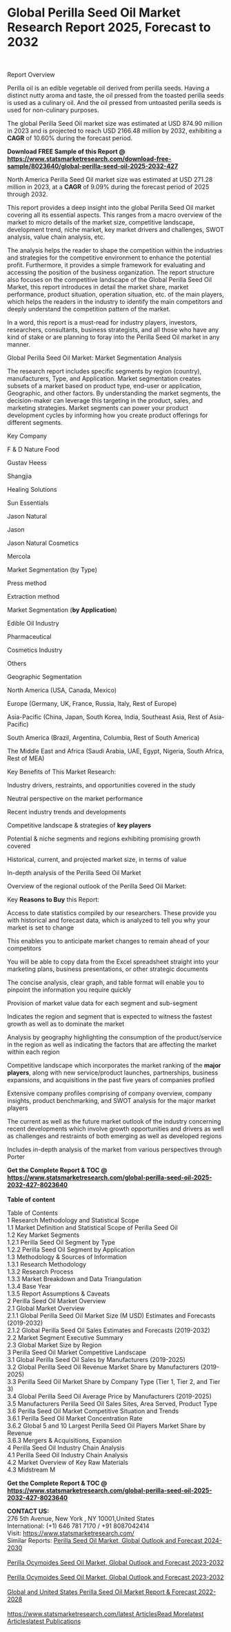 <h1>Global Perilla Seed Oil Market Research Report 2025, Forecast to 2032</h1><br/><p>Report Overview</p><p>Perilla oil is an edible vegetable oil derived from perilla seeds. Having a distinct nutty aroma and taste, the oil pressed from the toasted perilla seeds is used as a culinary oil. And the oil pressed from untoasted perilla seeds is used for non-culinary purposes.</p><p>The global Perilla Seed Oil market size was estimated at USD 874.90 million in 2023 and is projected to reach USD 2166.48 million by 2032, exhibiting a <strong>CAGR</strong> of 10.60% during the forecast period.</p><p><strong>Download FREE Sample of this Report @ <a href="https://www.statsmarketresearch.com/download-free-sample/8023640/global-perilla-seed-oil-2025-2032-427">https://www.statsmarketresearch.com/download-free-sample/8023640/global-perilla-seed-oil-2025-2032-427</a></strong></p><p>North America Perilla Seed Oil market size was estimated at USD 271.28 million in 2023, at a <strong>CAGR</strong> of 9.09% during the forecast period of 2025 through 2032.</p><p>This report provides a deep insight into the global Perilla Seed Oil market covering all its essential aspects. This ranges from a macro overview of the market to micro details of the market size, competitive landscape, development trend, niche market, key market drivers and challenges, SWOT analysis, value chain analysis, etc.</p><p>The analysis helps the reader to shape the competition within the industries and strategies for the competitive environment to enhance the potential profit. Furthermore, it provides a simple framework for evaluating and accessing the position of the business organization. The report structure also focuses on the competitive landscape of the Global Perilla Seed Oil Market, this report introduces in detail the market share, market performance, product situation, operation situation, etc. of the main players, which helps the readers in the industry to identify the main competitors and deeply understand the competition pattern of the market.</p><p>In a word, this report is a must-read for industry players, investors, researchers, consultants, business strategists, and all those who have any kind of stake or are planning to foray into the Perilla Seed Oil market in any manner.</p><p>Global Perilla Seed Oil Market: Market Segmentation Analysis</p><p>The research report includes specific segments by region (country), manufacturers, Type, and Application. Market segmentation creates subsets of a market based on product type, end-user or application, Geographic, and other factors. By understanding the market segments, the decision-maker can leverage this targeting in the product, sales, and marketing strategies. Market segments can power your product development cycles by informing how you create product offerings for different segments.</p><p>Key Company</p><p>F & D Nature Food</p><p>Gustav Heess</p><p>Shangjia</p><p>Healing Solutions</p><p>Sun Essentials</p><p>Jason Natural</p><p>Jason</p><p>Jason Natural Cosmetics</p><p>Mercola</p><p>Market Segmentation (by Type)</p><p>Press method</p><p>Extraction method</p><p>Market Segmentation (<strong>by Application</strong>)</p><p>Edible Oil Industry</p><p>Pharmaceutical</p><p>Cosmetics Industry</p><p>Others</p><p>Geographic Segmentation</p><p>North America (USA, Canada, Mexico)</p><p>Europe (Germany, UK, France, Russia, Italy, Rest of Europe)</p><p>Asia-Pacific (China, Japan, South Korea, India, Southeast Asia, Rest of Asia-Pacific)</p><p>South America (Brazil, Argentina, Columbia, Rest of South America)</p><p>The Middle East and Africa (Saudi Arabia, UAE, Egypt, Nigeria, South Africa, Rest of MEA)</p><p>Key Benefits of This Market Research:</p><p>Industry drivers, restraints, and opportunities covered in the study</p><p>Neutral perspective on the market performance</p><p>Recent industry trends and developments</p><p>Competitive landscape & strategies of <strong>key players</strong></p><p>Potential & niche segments and regions exhibiting promising growth covered</p><p>Historical, current, and projected market size, in terms of value</p><p>In-depth analysis of the Perilla Seed Oil Market</p><p>Overview of the regional outlook of the Perilla Seed Oil Market:</p><p>Key <strong>Reasons to Buy</strong> this Report:</p><p>Access to date statistics compiled by our researchers. These provide you with historical and forecast data, which is analyzed to tell you why your market is set to change</p><p>This enables you to anticipate market changes to remain ahead of your competitors</p><p>You will be able to copy data from the Excel spreadsheet straight into your marketing plans, business presentations, or other strategic documents</p><p>The concise analysis, clear graph, and table format will enable you to pinpoint the information you require quickly</p><p>Provision of market value data for each segment and sub-segment</p><p>Indicates the region and segment that is expected to witness the fastest growth as well as to dominate the market</p><p>Analysis by geography highlighting the consumption of the product/service in the region as well as indicating the factors that are affecting the market within each region</p><p>Competitive landscape which incorporates the market ranking of the <strong>major players</strong>, along with new service/product launches, partnerships, business expansions, and acquisitions in the past five years of companies profiled</p><p>Extensive company profiles comprising of company overview, company insights, product benchmarking, and SWOT analysis for the major market players</p><p>The current as well as the future market outlook of the industry concerning recent developments which involve growth opportunities and drivers as well as challenges and restraints of both emerging as well as developed regions</p><p>Includes in-depth analysis of the market from various perspectives through Porter</p><div><b>Get the Complete Report & TOC @ <a href="https://www.statsmarketresearch.com/global-perilla-seed-oil-2025-2032-427-8023640">https://www.statsmarketresearch.com/global-perilla-seed-oil-2025-2032-427-8023640</a></b></div><br><b>Table of content</b><p>Table of Contents<br />1 Research Methodology and Statistical Scope<br />1.1 Market Definition and Statistical Scope of Perilla Seed Oil<br />1.2 Key Market Segments<br />1.2.1 Perilla Seed Oil Segment by Type<br />1.2.2 Perilla Seed Oil Segment by Application<br />1.3 Methodology & Sources of Information<br />1.3.1 Research Methodology<br />1.3.2 Research Process<br />1.3.3 Market Breakdown and Data Triangulation<br />1.3.4 Base Year<br />1.3.5 Report Assumptions & Caveats<br />2 Perilla Seed Oil Market Overview<br />2.1 Global Market Overview<br />2.1.1 Global Perilla Seed Oil Market Size (M USD) Estimates and Forecasts (2019-2032)<br />2.1.2 Global Perilla Seed Oil Sales Estimates and Forecasts (2019-2032)<br />2.2 Market Segment Executive Summary<br />2.3 Global Market Size by Region<br />3 Perilla Seed Oil Market Competitive Landscape<br />3.1 Global Perilla Seed Oil Sales by Manufacturers (2019-2025)<br />3.2 Global Perilla Seed Oil Revenue Market Share by Manufacturers (2019-2025)<br />3.3 Perilla Seed Oil Market Share by Company Type (Tier 1, Tier 2, and Tier 3)<br />3.4 Global Perilla Seed Oil Average Price by Manufacturers (2019-2025)<br />3.5 Manufacturers Perilla Seed Oil Sales Sites, Area Served, Product Type<br />3.6 Perilla Seed Oil Market Competitive Situation and Trends<br />3.6.1 Perilla Seed Oil Market Concentration Rate<br />3.6.2 Global 5 and 10 Largest Perilla Seed Oil Players Market Share by Revenue<br />3.6.3 Mergers & Acquisitions, Expansion<br />4 Perilla Seed Oil Industry Chain Analysis<br />4.1 Perilla Seed Oil Industry Chain Analysis<br />4.2 Market Overview of Key Raw Materials<br />4.3 Midstream M<br><div><b>Get the Complete Report & TOC @ <a href="https://www.statsmarketresearch.com/global-perilla-seed-oil-2025-2032-427-8023640">https://www.statsmarketresearch.com/global-perilla-seed-oil-2025-2032-427-8023640</a></b></div></p> <b>CONTACT US:</b><br>276 5th Avenue, New York , NY 10001,United States<br>International: (+1) 646 781 7170 / +91 8087042414<br>Visit: <a href="https://www.statsmarketresearch.com/">https://www.statsmarketresearch.com/</a><br>Similar Reports: <a href="https://www.statsmarketresearch.com/global-perilla-seed-oil-2025-2032-427-8023640">Perilla Seed Oil Market, Global Outlook and Forecast 2024-2030</a><br/><br/><a href="https://www.statsmarketresearch.com/global-perilla-seed-oil-2025-2032-427-8023640">Perilla Ocymoides Seed Oil Market, Global Outlook and Forecast 2023-2032</a><br/><br/><a href="https://www.statsmarketresearch.com/global-perilla-seed-oil-2025-2032-427-8023640">Perilla Ocymoides Seed Oil Market, Global Outlook and Forecast 2023-2032</a><br/><br/><a href="https://www.statsmarketresearch.com/global-perilla-seed-oil-2025-2032-427-8023640">Global and United States Perilla Seed Oil Market Report & Forecast 2022-2028</a><br/><br/><a href="https://gyeongbokgung.com">https://www.statsmarketresearch.com/</a><a href="https://hallyeomaritime.com">latest Articles</a><a href="https://jingwansa.com">Read More</a><a href=https://nguoiviet.jp/">latest Articles</a><a href="https://www.intelmarketresearch.com/">latest Publications</a>